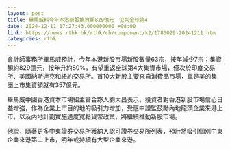 ```yaml
---
layout: post
title: 畢馬威料今年本港新股集資額829億元　位列全球第4
date: 2024-12-11 17:27:43.000000000 +08:00
link: https://news.rthk.hk/rthk/ch/component/k2/1783029-20241211.htm
categories: rthk
---
```


會計師事務所畢馬威預計，今年本港新股市場新股數量63宗，按年減少7宗；集資額約829億元，按年升約80%，有望重返全球第4大集資市場，僅次於印度交易所、美國納斯達克和紐約交易所。首10大新股主要來自消費品市場，單是美的集團上市集資額就有357億元。

畢馬威中國香港資本市場組主管合夥人劉大昌表示，投資者對香港新股市場信心日益增強，作為企業上市目的地的吸引力增加，受惠中證監鼓勵內地龍頭企業來港上市，以及內地計劃實施適度寬鬆貨幣政策，將繼續推動新股市場。

他說，隨著更多中東證券交易所獲納入認可證券交易所列表，預計將吸引個別中東企業來港第二上市，明年或持續有大型企業來港。
